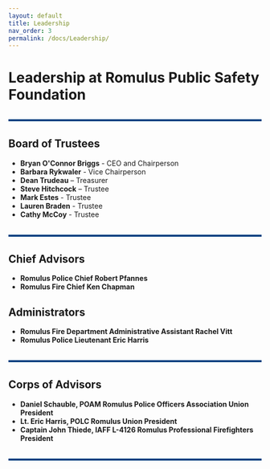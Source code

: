 ```yaml
---
layout: default
title: Leadership
nav_order: 3
permalink: /docs/Leadership/
---
```


<!-- Google tag (gtag.js) -->
<script async src="https://www.googletagmanager.com/gtag/js?id=G-YD66KT4FWL"></script>
<script>
  window.dataLayer = window.dataLayer || [];
  function gtag(){dataLayer.push(arguments);}
  gtag('js', new Date());

  gtag('config', 'G-YD66KT4FWL');
</script>
# Leadership at Romulus Public Safety Foundation

<hr style="border: none; height: 4px; background-color: #004080; margin: 2rem 0;" />

## Board of Trustees
- **Bryan O'Connor Briggs** - CEO and Chairperson
- **Barbara Rykwaler** - Vice Chairperson
- **Dean Trudeau** – Treasurer
- **Steve Hitchcock** – Trustee
- **Mark Estes** - Trustee
- **Lauren Braden** - Trustee
- **Cathy McCoy** - Trustee

<hr style="border: none; height: 4px; background-color: #004080; margin: 2rem 0;" />

## Chief Advisors
- **Romulus Police Chief Robert Pfannes**
- **Romulus Fire Chief Ken Chapman**

## Administrators
- **Romulus Fire Department Administrative Assistant Rachel Vitt**
- **Romulus Police Lieutenant Eric Harris**

<hr style="border: none; height: 4px; background-color: #004080; margin: 2rem 0;" />

## Corps of Advisors
- **Daniel Schauble, POAM Romulus Police Officers Association Union President**
- **Lt. Eric Harris, POLC Romulus Union President**
- **Captain John Thiede, IAFF L-4126 Romulus Professional Firefighters President**

<hr style="border: none; height: 4px; background-color: #004080; margin: 2rem 0;" />
